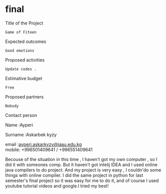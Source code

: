 # final 

Title of the Project

	Game of Fiteen
Expected outcomes

	Good emotions
Proposed activities

	Update codes .
Estimative budget

	Free
Proposed partners

	Nobody
Contact person
  
  Name      :Ayperi 
  
  Surname   :Askarbek kyzy 
  
  email :ayperi.askarkyzy@iaau.edu.kg   
  mobile: +996501409641 / +996551409641
  
  Becouse of the situation in this time , I haven't got my own computer , so I did it with someones comp. But it haven't got intelij IDEA and I used online java compilers to do project. And my project is very easy , I couldn'do some things with online compiler.
  I did the same project in python for last semester's final project so it was easy for me to do it, and of course I used youtube  tutorial videos and google.I tried my best!

